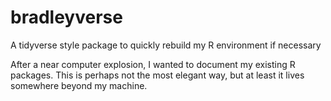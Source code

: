 # bradleyverse
A tidyverse style package to quickly rebuild my R environment if necessary

After a near computer explosion, I wanted to document my existing R packages. This is perhaps not the most elegant way, but at least it lives somewhere beyond my machine.
